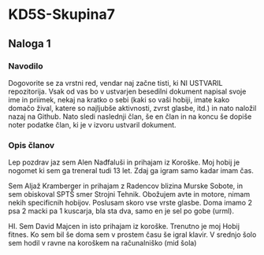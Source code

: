 # KD5S-Skupina7
## Naloga 1
### Navodilo
 Dogovorite se za vrstni red, vendar naj začne tisti, ki NI USTVARIL repozitorija. Vsak od vas bo v ustvarjen besedilni dokument napisal svoje ime in priimek, nekaj na kratko o sebi (kaki so vaši hobiji, imate kako domačo žival, katere so najljubše aktivnosti, zvrst glasbe, itd.) in nato naložil nazaj na Github. Nato sledi naslednji član, še en član in na koncu še dopiše noter podatke član, ki je v izvoru ustvaril dokument.

### Opis članov
Lep pozdrav jaz sem Alen Nađfaluši in prihajam iz Koroške. Moj hobij je nogomet ki sem ga treneral tudi 13 let. Zdaj ga igram samo kadar imam čas.

Sem Aljaž Kramberger in prihajam z Radencov blizina Murske Sobote, in sem obiskoval SPTŠ smer Strojni Tehnik. Obožujem avte in motore, nimam nekih specificnih hobijov. Poslusam skoro vse vrste glasbe. Doma imamo 2 psa 2 macki pa 1 kuscarja, bla sta dva, samo en je sel po gobe (urml). 

HI. Sem David Majcen in isto prihajam iz koroške. Trenutno je moj Hobij fitnes. Ko sem bil še doma sem v prostem času še igral klavir. V srednjo šolo sem hodil v ravne na koroškem na računalniško (mid šola)
